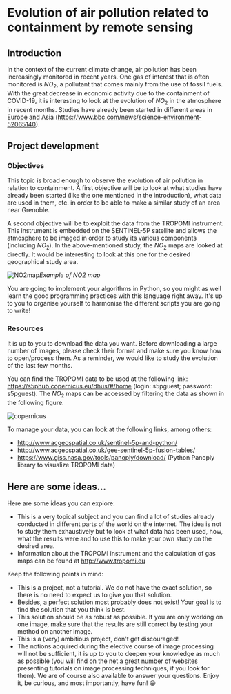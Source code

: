 # Evolution of air pollution related to containment by remote sensing

## Introduction

In the context of the current climate change, air pollution has been increasingly monitored in recent years. One gas of interest that is often monitored is $NO_2$, a pollutant that comes mainly from the use of fossil fuels. With the great decrease in economic activity due to the containment of COVID-19, it is interesting to look at the evolution of $NO_2$ in the atmosphere in recent months. Studies have already been started in different areas in Europe and Asia (https://www.bbc.com/news/science-environment-52065140).

## Project development

### Objectives

This topic is broad enough to observe the evolution of air pollution in relation to containment. A first objective will be to look at what studies have already been started (like the one mentioned in the introduction), what data are used in them, etc. in order to be able to make a similar study of an area near Grenoble.

A second objective will be to exploit the data from the TROPOMI instrument. This instrument is embedded on the SENTINEL-5P satellite and allows the atmosphere to be imaged in order to study its various components (including $NO_2$). In the above-mentioned study, the $NO_2$ maps are looked at directly. It would be interesting to look at this one for the desired geographical study area.

![NO2map](../docs/figs/NO2map.png)*Example of NO2 map*

You are going to implement your algorithms in Python, so you might as well learn the good programming practices with this language right away. It's up to you to organise yourself to harmonise the different scripts you are going to write!

### Resources

It is up to you to download the data you want. Before downloading a large number of images, please check their format and make sure you know how to open/process them. As a reminder, we would like to study the evolution of the last few months.

You can find the TROPOMI data to be used at the following link: <https://s5phub.copernicus.eu/dhus/#/home> (login: s5pguest; password: s5pguest). The $NO_2$ maps can be accessed by filtering the data as shown in the following figure.

![copernicus](../docs/figs/copernicus.png)

To manage your data, you can look at the following links, among others:
- <http://www.acgeospatial.co.uk/sentinel-5p-and-python/>
- <http://www.acgeospatial.co.uk/gee-sentinel-5p-fusion-tables/>
- <https://www.giss.nasa.gov/tools/panoply/download/> (Python Panoply library to visualize TROPOMI data)


## Here are some ideas...

Here are some ideas you can explore:
- This is a very topical subject and you can find a lot of studies already conducted in different parts of the world on the internet. The idea is not to study them exhaustively but to look at what data has been used, how, what the results were and to use this to make your own study on the desired area.
- Information about the TROPOMI instrument and the calculation of gas maps can be found at <http://www.tropomi.eu>

Keep the following points in mind:
- This is a project, not a tutorial. We do not have the exact solution, so there is no need to expect us to give you that solution.
- Besides, a perfect solution most probably does not exist! Your goal is to find the solution that you think is best.
- This solution should be as robust as possible. If you are only working on one image, make sure that the results are still correct by testing your method on another image.
- This is a (very) ambitious project, don't get discouraged!
- The notions acquired during the elective course of image processing will not be sufficient, it is up to you to deepen your knowledge as much as possible (you will find on the net a great number of websites presenting tutorials on image processing techniques, if you look for them). We are of course also available to answer your questions. Enjoy it, be curious, and most importantly, have fun! 😁

